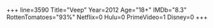 +++
line=3590
Title="Veep"
Year=2012
Age="18+"
IMDb="8.3"
RottenTomatoes="93%"
Netflix=0
Hulu=0
PrimeVideo=1
Disney=0
+++

